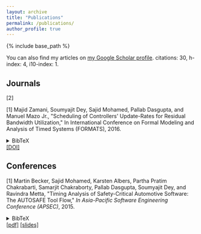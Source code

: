 ```yaml
---
layout: archive
title: "Publications"
permalink: /publications/
author_profile: true
---
```


{% include base_path %}

You can also find my articles on [my Google Scholar profile](https://scholar.google.com/citations?user=z5ztMYAAAAAJ&hl=en).
citations: 30, h-index: 4, i10-index: 1.

## Journals
[2] 

[1] Majid Zamani, Soumyajit Dey, Sajid Mohamed, Pallab Dasgupta, and Manuel Mazo Jr., &quot;Scheduling of Controllers' Update-Rates for Residual Bandwidth Utilization,&quot; In International Conference on Formal Modeling and Analysis of Timed Systems (FORMATS), 2016. <details><summary>BibTeX</summary>
<p>
@inproceedings{zamani2016scheduling,<br/>
  title={Scheduling of controllers’ update-rates for residual bandwidth utilization},<br/>
  author={Zamani, Majid and Dey, Soumyajit and Mohamed, Sajid and Dasgupta, Pallab and Mazo, Manuel},<br/>
  booktitle={International Conference on Formal Modeling and Analysis of Timed Systems (FORMATS)},<br/>
  pages={85--101},<br/>
  year={2016},<br/>
  organization={Springer}<br/>
}
</p>
</details> <a href="https://doi.org/10.1007/978-3-319-44878-7_6">[DOI]</a>


## Conferences

[1] Martin Becker, Sajid Mohamed, Karsten Albers, Partha Pratim Chakrabarti, Samarjit Chakraborty, Pallab Dasgupta, Soumyajit Dey, and Ravindra Metta, &quot;Timing Analysis of Safety-Critical Automotive Software: The AUTOSAFE Tool Flow,&quot; <i> In Asia-Pacific Software Engineering Conference (APSEC)</i>, 2015. </a> <details><summary>BibTeX</summary>
<p>
@inproceedings{becker2015timing, <br/>
  title={Timing Analysis of Safety-Critical Automotive Software: The AUTOSAFE Tool Flow},<br/>
  author={Becker, Martin and Mohamed, Sajid and Albers, Karsten and Chakrabarti, PP and Chakraborty, Samarjit and Dasgupta, Pallab and Dey, Soumyajit and Metta, Ravindra},<br/>
  booktitle={Asia-Pacific Software Engineering Conference (APSEC)},<br/>
  pages={385--392},<br/>
  year={2015},<br/>
  organization={IEEE}<br/>
}
</p>
</details> <a href="http://sajid-mohamed.github.io/files/AUTOSAFE.pdf">[pdf]</a> <a href="http://sajid-mohamed.github.io/files/AUTOSAFE_APSEC_2015.pptx">[slides]
